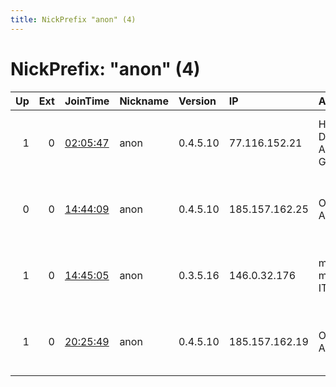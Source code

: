 ```yaml
---
title: NickPrefix "anon" (4)
---
```


# NickPrefix: "anon" (4)

|   Up |   Ext | JoinTime                                                                                              | Nickname   | Version   | IP             | AS                          | CC   |   ORp |   Dirp | OS    | Contact                               |   eFamMembers |
|-----:|------:|:------------------------------------------------------------------------------------------------------|:-----------|:----------|:---------------|:----------------------------|:-----|------:|-------:|:------|:--------------------------------------|--------------:|
|    1 |     0 | [02:05:47](https://nusenu.github.io/OrNetStats/w/relay/B5B8968C9B0DFFFACEBDE1432926731EE4C4B9CB.html) | anon       | 0.4.5.10  | 77.116.152.21  | Hutchison Drei Austria GmbH | at   | 31944 |  31943 | Linux | anon &lt;aaaaaaanon AT protonmail dot |             1 |
|    0 |     0 | [14:44:09](https://nusenu.github.io/OrNetStats/w/relay/F29240F4A0F2B6A43D77D542B299AF93320D55B5.html) | anon       | 0.4.5.10  | 185.157.162.25 | Obehosting AB               | nl   | 55056 |  55054 | Linux | anon &lt;aaaaaaanon AT protonmail dot |             1 |
|    1 |     0 | [14:45:05](https://nusenu.github.io/OrNetStats/w/relay/13204E08EBF9A94321B6D6FC5A1F0ADF02EF3F21.html) | anon       | 0.3.5.16  | 146.0.32.176   | myLoc managed IT AG         | de   |  9788 |   9787 | Linux | anon &lt;aaaaaaanon AT protonmail dot |             1 |
|    1 |     0 | [20:25:49](https://nusenu.github.io/OrNetStats/w/relay/536A9D75CEF53F8602124B01D137F700937EE43C.html) | anon       | 0.4.5.10  | 185.157.162.19 | Obehosting AB               | nl   | 55056 |  55054 | Linux | anon &lt;aaaaaaanon AT protonmail dot |             1 |
